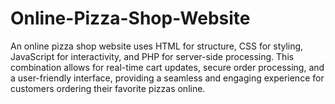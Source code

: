 # Online-Pizza-Shop-Website
An online pizza shop website uses HTML for structure, CSS for styling, JavaScript for interactivity, and PHP for server-side processing. This combination allows for real-time cart updates, secure order processing, and a user-friendly interface, providing a seamless and engaging experience for customers ordering their favorite pizzas online.
